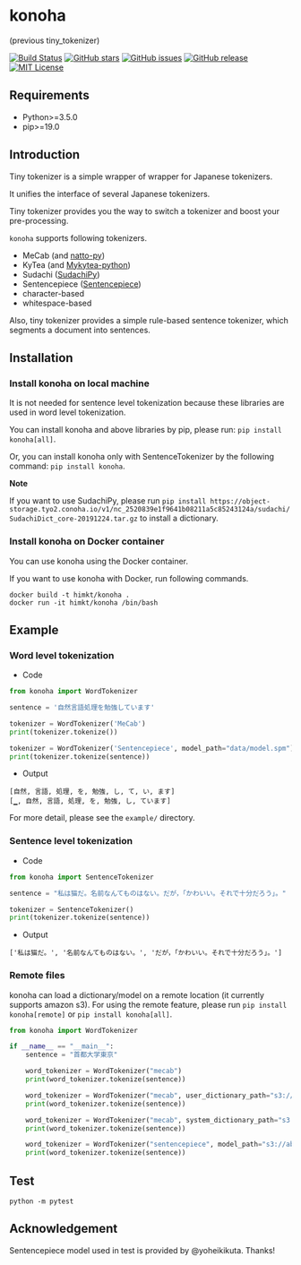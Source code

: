 # konoha

(previous tiny_tokenizer)

[![Build Status](https://travis-ci.org/himkt/konoha.svg?branch=master)](https://travis-ci.org/himkt/konoha)
[![GitHub stars](https://img.shields.io/github/stars/himkt/konoha.svg?maxAge=2592000&colorB=blue)](https://github.com/himkt/konoha/stargazers)
[![GitHub issues](https://img.shields.io/github/issues/himkt/konoha.svg)](https://github.com/himkt/konoha/issues)
[![GitHub release](https://img.shields.io/github/release/himkt/konoha.svg?maxAge=2592000&colorB=red)](https://github.com/himkt/konoha)
[![MIT License](http://img.shields.io/badge/license-MIT-yellow.svg?style=flat)](LICENSE)


## Requirements

- Python>=3.5.0
- pip>=19.0


## Introduction

Tiny tokenizer is a simple wrapper of wrapper for Japanese tokenizers.

It unifies the interface of several Japanese tokenizers.

Tiny tokenizer provides you the way to switch a tokenizer and boost your pre-processing.

`konoha` supports following tokenizers.
- MeCab (and [natto-py](https://github.com/buruzaemon/natto-py))
- KyTea (and [Mykytea-python](https://github.com/chezou/Mykytea-python))
- Sudachi ([SudachiPy](https://github.com/WorksApplications/SudachiPy))
- Sentencepiece ([Sentencepiece](https://github.com/google/sentencepiece))
- character-based
- whitespace-based

Also, tiny tokenizer provides a simple rule-based sentence tokenizer,
which segments a document into sentences.


## Installation

### Install konoha on local machine

It is not needed for sentence level tokenization because these libraries are used in word level tokenization.

You can install konoha and above libraries by pip, please run:
`pip install konoha[all]`.

Or, you can install konoha only with SentenceTokenizer by the following command:
`pip install konoha`.

**Note**

If you want to use SudachiPy, please run `pip install https://object-storage.tyo2.conoha.io/v1/nc_2520839e1f9641b08211a5c85243124a/sudachi/SudachiDict_core-20191224.tar.gz` to install a dictionary.

### Install konoha on Docker container

You can use konoha using the Docker container.

If you want to use konoha with Docker, run following commands.

```
docker build -t himkt/konoha .
docker run -it himkt/konoha /bin/bash
```


## Example

### Word level tokenization

- Code

```python
from konoha import WordTokenizer

sentence = '自然言語処理を勉強しています'

tokenizer = WordTokenizer('MeCab')
print(tokenizer.tokenize())

tokenizer = WordTokenizer('Sentencepiece', model_path="data/model.spm")
print(tokenizer.tokenize(sentence))
```

- Output

```
[自然, 言語, 処理, を, 勉強, し, て, い, ます]
[▁, 自然, 言語, 処理, を, 勉強, し, ています]
```

For more detail, please see the `example/` directory.

### Sentence level tokenization

- Code

```python
from konoha import SentenceTokenizer

sentence = "私は猫だ。名前なんてものはない。だが，「かわいい。それで十分だろう」。"

tokenizer = SentenceTokenizer()
print(tokenizer.tokenize(sentence))
```

- Output

```
['私は猫だ。', '名前なんてものはない。', 'だが，「かわいい。それで十分だろう」。']
```


### Remote files

konoha can load a dictionary/model on a remote location (it currently supports amazon s3).
For using the remote feature, please run `pip install konoha[remote]` or `pip install konoha[all]`.

```python
from konoha import WordTokenizer

if __name__ == "__main__":
    sentence = "首都大学東京"

    word_tokenizer = WordTokenizer("mecab")
    print(word_tokenizer.tokenize(sentence))

    word_tokenizer = WordTokenizer("mecab", user_dictionary_path="s3://abc/xxx.dic")
    print(word_tokenizer.tokenize(sentence))

    word_tokenizer = WordTokenizer("mecab", system_dictionary_path="s3://abc/yyy")
    print(word_tokenizer.tokenize(sentence))

    word_tokenizer = WordTokenizer("sentencepiece", model_path="s3://abc/zzz.model")
    print(word_tokenizer.tokenize(sentence))
```


## Test

```
python -m pytest
```

## Acknowledgement

Sentencepiece model used in test is provided by @yoheikikuta. Thanks!
